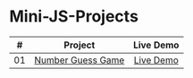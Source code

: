 # Mini-JS-Projects

|  #  |                                               Project                                                |                                           Live Demo                                           |
| :-: | :--------------------------------------------------------------------------------------------------: | :-------------------------------------------------------------------------------------------: |
| 01  | [Number Guess Game](https://github.com/Adam20058/Mini-JS-Projects/tree/main/projects/number-guesser) | [Live Demo](https://nervous-tereshkova-7936d6.netlify.app/projects/number-guesser/index.html) |
